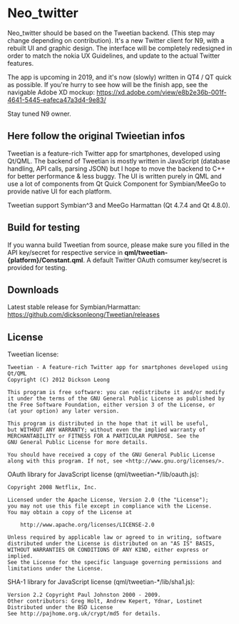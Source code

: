 Neo_twitter
===========

Neo_twitter should be based on the Tweetian backend. (This step may change depending on contribution).
It's a new Twitter client for N9, with a rebuilt UI and graphic design. The interface will be completely redesigned in order to match the nokia UX Guidelines, and update to the actual Twitter features.

The app is upcoming in 2019, and it's now (slowly) written in QT4 / QT quick as possible. 
If you're hurry to see how will be the finish app, see the navigable Adobe XD mockup:
https://xd.adobe.com/view/e8b2e36b-001f-4641-5445-eafeca47a3d4-9e83/

Stay tuned N9 owner.




Here follow the original Twieetian infos
----------------------------------------

Tweetian is a feature-rich Twitter app for smartphones, developed using Qt/QML.
The backend of Tweetian is mostly written in JavaScript (database handling, API calls, parsing JSON)
but I hope to move the backend to C++ for better performance & less buggy. The UI is written purely in QML
and use a lot of components from Qt Quick Component for Symbian/MeeGo to provide native UI for each platform.

Tweetian support Symbian^3 and MeeGo Harmattan (Qt 4.7.4 and Qt 4.8.0).

Build for testing
-----------------

If you wanna build Tweetian from source, please make sure you filled in the API key/secret
for respective service in __qml/tweetian-{platform}/Constant.qml__. A default Twitter
OAuth comsumer key/secret is provided for testing.

Downloads
---------

Latest stable release for Symbian/Harmattan: https://github.com/dicksonleong/Tweetian/releases

License
-------

Tweetian license:

    Tweetian - A feature-rich Twitter app for smartphones developed using Qt/QML
    Copyright (C) 2012 Dickson Leong

    This program is free software: you can redistribute it and/or modify
    it under the terms of the GNU General Public License as published by
    the Free Software Foundation, either version 3 of the License, or
    (at your option) any later version.

    This program is distributed in the hope that it will be useful,
    but WITHOUT ANY WARRANTY; without even the implied warranty of
    MERCHANTABILITY or FITNESS FOR A PARTICULAR PURPOSE. See the
    GNU General Public License for more details.

    You should have received a copy of the GNU General Public License
    along with this program. If not, see <http://www.gnu.org/licenses/>.

OAuth library for JavaScript license (qml/tweetian-*/lib/oauth.js):

    Copyright 2008 Netflix, Inc.

    Licensed under the Apache License, Version 2.0 (the "License");
    you may not use this file except in compliance with the License.
    You may obtain a copy of the License at

        http://www.apache.org/licenses/LICENSE-2.0

    Unless required by applicable law or agreed to in writing, software
    distributed under the License is distributed on an "AS IS" BASIS,
    WITHOUT WARRANTIES OR CONDITIONS OF ANY KIND, either express or implied.
    See the License for the specific language governing permissions and
    limitations under the License.

SHA-1 library for JavaScript license (qml/tweetian-*/lib/sha1.js):

    Version 2.2 Copyright Paul Johnston 2000 - 2009.
    Other contributors: Greg Holt, Andrew Kepert, Ydnar, Lostinet
    Distributed under the BSD License
    See http://pajhome.org.uk/crypt/md5 for details.
